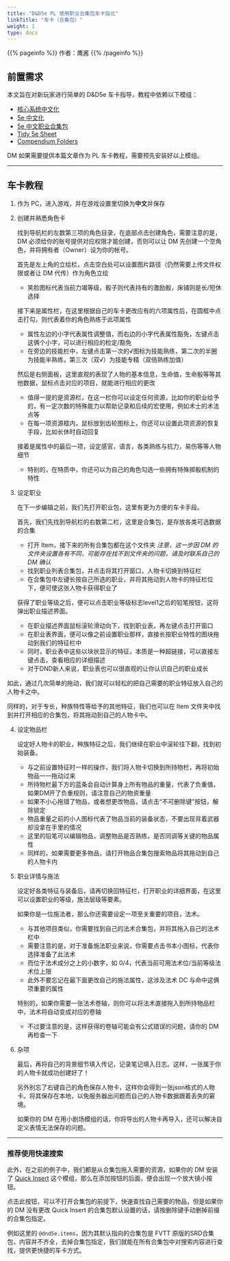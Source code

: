 ```yaml
---
title: "D&D5e PL 使用职业合集包车卡指北"
linkTitle: "车卡（合集包）"
weight: 1
type: docs
---
```


{{% pageinfo %}}
作者：鹰酱
{{% /pageinfo %}}

## 前置需求

本文旨在对新玩家进行简单的 D&D5e 车卡指导，教程中依赖以下模组：
- [核心系统中文化](../../../../modules/mods/#核心系统中文化)
- [5e 中文化](../../../../modules/mods/5e/#5e-中文化)
- [5e 中文职业合集包](../../../../modules/mods/5e/#5e-中文职业合集包)
- [Tidy 5e Sheet](../../../../modules/mods/5e/#tidy-5e-sheet)
- [Compendium Folders](../../../../modules/mods/#compendium-folders)

DM 如果需要提供本篇文章作为 PL 车卡教程，需要预先安装好以上模组。

---

## 车卡教程

1. 作为 PC，进入游戏，并在游戏设置里切换为**中文**并保存
2. 创建并熟悉角色卡

    找到导航栏的左数第三项的角色目录，在底部点击创建角色，需要注意的是，DM 必须给你的账号提供对应权限才能创建，否则可以让 DM 先创建一个空角色，并将拥有者（Owner）设为你的帐号。

    首先是左上角的立绘栏，点击空白处可以设置图片路径（仍然需要上传文件权限或者让 DM 代传）作为角色立绘
    - 笑脸图标代表当前力竭等级，骰子则代表持有的激励骰，床铺则是长/短休选择

    接下来是属性栏，在这里根据自己的车卡更改应有的六项属性后，在圆框中点击打勾，则代表着你的角色熟练于此项属性
    - 属性左边的小字代表属性调整值，而右边的小字代表属性豁免，左键点击这俩个小字，可以进行相应的检定/豁免
    - 在旁边的技能栏中，左键点击第一次的√图标为技能熟练，第二次的半圈为技能半熟练，第三次（双√）为技能专精（双倍熟练加值）

    然后是右侧面板，这里直观的表现了人物的基本信息，生命值，生命骰等等其他数据，鼠标点击对应的项目，就能进行相应的更改
    - 值得一提的是资源栏，在这一栏你可以设定任何资源，比如你的职业给予的，有一定次数的特殊能力以帮助记录和后续的宏使用，例如术士的术法点等
    - 在每一项资源框内，鼠标放到齿轮图标上，你还可以设置此项资源的恢复手段，比如长休时自动回复

    接着是属性中的最后一项，设定感官，语言，各类熟练与抗力，易伤等等人物细节
    - 特别的，在特质中，你还可以为自己的角色勾选一些拥有特殊掷骰机制的特性

3. 设定职业

    在下一步编辑之前，我们先打开职业包，这里有更为方便的车卡手段。

    首先，我们先找到导航栏的右数第二栏，这里是合集包，是存放各类可选数据的合集
    - 打开 Item，接下来的所有合集包都在这个文件夹 *注意，这一步因 DM 的文件夹设置各有不同，可能存在找不到文件夹的问题，请及时联系自己的 DM 确认*
    - 找到职业列表合集包，并点击将其打开窗口，人物卡切换到特征栏
    - 在合集包中左键长按自己所选的职业，并将其拖动到人物卡的特征栏位下，便可使这张人物卡获得职业了

    获得了职业等级之后，便可以点击职业等级标志level1之后的铅笔按钮，这将弹出职业描述界面。
    - 在职业描述界面鼠标滚轮滑动向下，找到职业表，再左键点击打开窗口
    - 在职业表界面，便可以像之前设置职业那样，直接长按职业特性的图块拖动到我们的特征栏中
    - 同时，职业表中这些以块状显示的特征，本质是一种超链接，可以直接左键点击，查看相应的详细描述
    - 对于DND新人来说，职业表也可以很直观的让你认识自己的职业成长

如此，通过几次简单的拖动，我们就可以轻松的把自己需要的职业特征放入自己的人物卡之中。

同样的，对于专长，种族特性等给予的其他特征，我们也可以在 Item 文件夹中找到并打开相应的合集包，将其拖动到自己的人物卡中。

4. 设定物品栏

    设定好人物卡的职业，种族特征之后，我们继续在职业中滚轮往下翻，找到初始装备。
    - 与之前设置特征时一样的操作，我们将人物卡切换到所持物栏，再将初始物品一一拖动过来
    - 所持物栏最下方的蓝条会自动计算身上所有物品的重量，代表了负重值，如果DM开了负重规则，请注意自己的物资重量
    - 如果不小心拖错了物品，或者想更改物品，请点击“不可删除键”按钮，解除锁定
    - 物品重量之前的小人图标代表了物品当前的装备状态，不要出现背着武器却没拿在手里的情况
    - 这里的铅笔可以编辑物品，调整物品是否熟练，是否同调等关键的物品属性
    - 同样的，如果需要更多物品，请打开物品合集包搜索物品将其拖动到自己的人物卡内

5. 职业详情与施法

    设定好各类特征与装备后，请再切换回特征栏，打开职业的详细界面，在这里可以设置职业的等级，施法层级等要素。

    如果你是一位施法者，那么你还需要设定一项至关重要的项目，法术。
    - 与其他项目类似，你需要找到自己的法术合集包，并将其拖入自己的法术栏中
    - 需要注意的是，对于准备施法职业来说，你需要点击书本小图标，代表你选择准备了此法术
    - 而位于法术成分之上的小数字，如 0/4，代表当前可用法术位/当前等级法术位上限
    - 此外不要忘记在最下面更改自己的施法属性，这涉及法术 DC 与命中这俩项重要的属性

    特别的，如果你需要一张法术卷轴，则你可以将法术直接拖入到所持物品栏中，法术将自动变成对应的卷轴
    - 不过要注意的是，这样获得的卷轴可能会有公式错误的问题，请你的 DM 再检查一下

6. 杂项

    最后，再将自己的背景细节填入传记，记录笔记填入日志。这样，一张属于你的人物卡就成功创建好了！

    另外别忘了右键自己的角色保存人物卡，这样你会得到一张json格式的人物卡。将其保存在本地，以免服务器出问题而自己的人物卡数据跟着丢失的窘境。
    
    如果你的 DM 在用小剧场模组的话，你将导出的人物卡再导入，还可以解决自定义表情无法保存的问题。

---

### 推荐使用快速搜索

此外，在之前的例子中，我们都是从合集包拖入需要的资源，如果你的 DM 安装了 [Quick Insert](../../../../modules/mods/#quick-insert) 这个模组，那么在添加按钮的后面，便会出现一个放大镜小按钮。

点击此按钮，可以不打开合集包的前提下，快速查找自己需要的物品，但是如果你的 DM 没有更改 Quick Insert 的合集包默认设置的话，请按删除键手动删掉前缀的合集包指定。

例如这里的 `@dnd5e.items`，因为其默认指向的合集包是 FVTT 原版的SRD合集包，内容并不齐全，去掉合集包指定，我们就能在所有合集包中对搜索内容进行查找，提供更快捷的车卡方式。